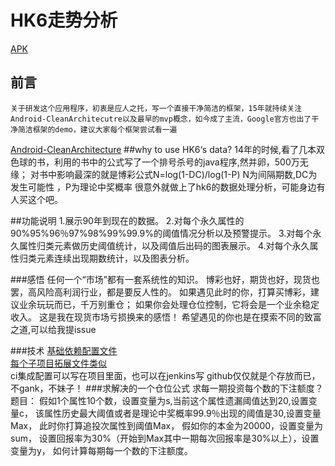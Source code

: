 # HK6走势分析
[APK](http://fir.im/eu9g)
## 前言
	关于研发这个应用程序，初衷是应人之托，写一个直接干净简洁的框架，15年就持续关注Android-CleanArchitecutre以及最早的mvp概念，如今成了主流，Google官方也出了干净简洁框架的demo，建议大家每个框架尝试看一遍

[Android-CleanArchitecture](https://github.com/android10/Android-CleanArchitecture)
##why to use HK6‘s data?
	14年的时候,看了几本双色球的书，利用的书中的公式写了一个排号杀号的java程序,然并卵，500万无缘；
	对书中影响最深的就是博彩公式N=log(1-DC)/log(1-P)
	N为间隔期数,DC为发生可能性 ，P为理论中奖概率
	很意外就做上了hk6的数据处理分析，可能身边有人买这个吧。


##功能说明
	1.展示90年到现在的数据。
	2.对每个永久属性的90%95%96％97%98%99%99.9%的阈值情况分析以及预警提示。
	3.对每个永久属性归类元素做历史阈值统计，以及阈值后出码的图表展示。
	4.对每个永久属性归类元素连续出现期数统计，以及图表分析。

###感悟
	任何一个“市场”都有一套系统性的知识。
	博彩也好，期货也好，现货也罢，高风险高利润行业，都是要反人性的。
	如果遇见此时的你，打算买博彩，建议业余玩玩而已，千万别重仓；
	如果你会处理仓位控制，它将会是一个业余稳定收入。
	这是我在现货市场亏损换来的感悟！
	希望遇见的你也是在摸索不同的致富之道,可以给我提issue

###技术
[基础依赖配置文件](https://github.com/AndroidWx/SimpleCodeForAndroid/blob/master/buildsystem/dependencies.gradle)
</br>
[每个子项目拓展文件类似](https://github.com/AndroidWx/SimpleCodeForAndroid/blob/master/buildsystem/childDependencies.gradle)
<br>
		ci集成配置可以写在项目里面，也可以在jenkins写
		github仅仅就是个存放而已，不gank，不妹子！
###求解决的一个仓位公式
	求每一期投资每个数的下注额度？
	题目：
		假如1个属性10个数，设置变量为s,当前这个属性遗漏阈值达到20,设置变量c，
		该属性历史最大阈值或者是理论中奖概率99.9％出现的阈值是30,设置变量Max，
		此时你打算追投次属性到阈值Max，
		假如你的本金为20000，设置变量为sum，
		设置回报率为30%（开始到Max其中一期每次回报率是30%以上），设置变量为y，
		如何计算每期每一个数的下注额度。


